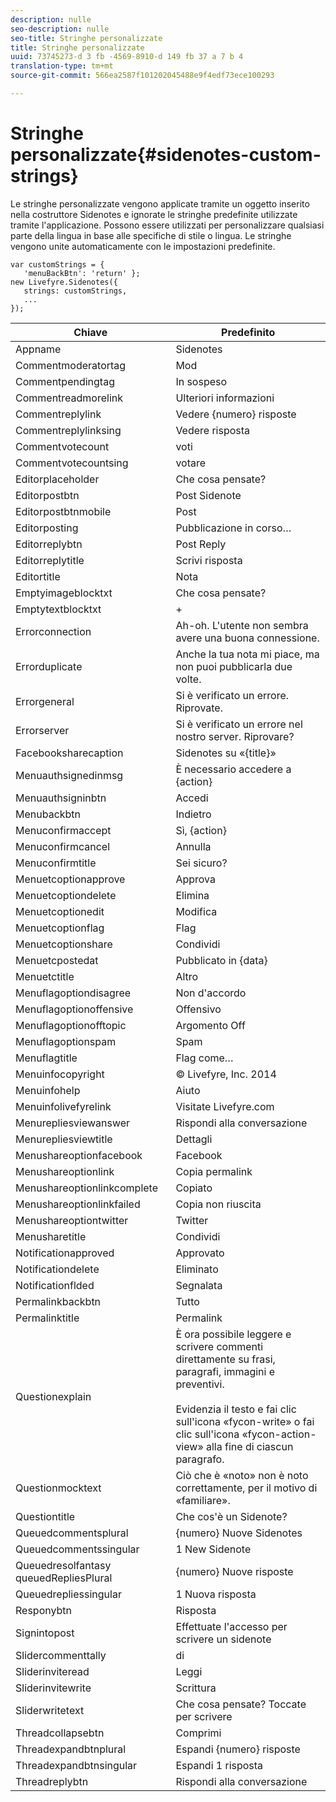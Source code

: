 ```yaml
---
description: nulle
seo-description: nulle
seo-title: Stringhe personalizzate
title: Stringhe personalizzate
uuid: 73745273-d 3 fb -4569-8910-d 149 fb 37 a 7 b 4
translation-type: tm+mt
source-git-commit: 566ea2587f101202045488e9f4edf73ece100293

---
```



# Stringhe personalizzate{#sidenotes-custom-strings}

Le stringhe personalizzate vengono applicate tramite un oggetto inserito nella costruttore Sidenotes e ignorate le stringhe predefinite utilizzate tramite l'applicazione. Possono essere utilizzati per personalizzare qualsiasi parte della lingua in base alle specifiche di stile o lingua. Le stringhe vengono unite automaticamente con le impostazioni predefinite.

```
var customStrings = { 
   'menuBackBtn': 'return' }; 
new Livefyre.Sidenotes({ 
   strings: customStrings, 
   ...  
});
```

| Chiave | Predefinito |
|---|---|
| Appname | Sidenotes |
| Commentmoderatortag | Mod |
| Commentpendingtag | In sospeso |
| Commentreadmorelink | Ulteriori informazioni |
| Commentreplylink | Vedere {numero} risposte |
| Commentreplylinksing | Vedere risposta |
| Commentvotecount | voti |
| Commentvotecountsing | votare |
| Editorplaceholder | Che cosa pensate? |
| Editorpostbtn | Post Sidenote |
| Editorpostbtnmobile | Post |
| Editorposting | Pubblicazione in corso… |
| Editorreplybtn | Post Reply |
| Editorreplytitle | Scrivi risposta |
| Editortitle | Nota |
| Emptyimageblocktxt | Che cosa pensate? |
| Emptytextblocktxt | + |
| Errorconnection | Ah-oh. L'utente non sembra avere una buona connessione. |
| Errorduplicate | Anche la tua nota mi piace, ma non puoi pubblicarla due volte. |
| Errorgeneral | Si è verificato un errore. Riprovate. |
| Errorserver | Si è verificato un errore nel nostro server. Riprovare? |
| Facebooksharecaption | Sidenotes su «{title}» |
| Menuauthsignedinmsg | È necessario accedere a {action} |
| Menuauthsigninbtn | Accedi |
| Menubackbtn | Indietro |
| Menuconfirmaccept | Sì, {action} |
| Menuconfirmcancel | Annulla |
| Menuconfirmtitle | Sei sicuro? |
| Menuetcoptionapprove | Approva |
| Menuetcoptiondelete | Elimina |
| Menuetcoptionedit | Modifica |
| Menuetcoptionflag | Flag |
| Menuetcoptionshare | Condividi |
| Menuetcpostedat | Pubblicato in {data} |
| Menuetctitle | Altro |
| Menuflagoptiondisagree | Non d'accordo |
| Menuflagoptionoffensive | Offensivo |
| Menuflagoptionofftopic | Argomento Off |
| Menuflagoptionspam | Spam |
| Menuflagtitle | Flag come… |
| Menuinfocopyright | © Livefyre, Inc. 2014 |
| Menuinfohelp | Aiuto |
| Menuinfolivefyrelink | Visitate Livefyre.com |
| Menurepliesviewanswer | Rispondi alla conversazione |
| Menurepliesviewtitle | Dettagli |
| Menushareoptionfacebook | Facebook |
| Menushareoptionlink | Copia permalink |
| Menushareoptionlinkcomplete | Copiato |
| Menushareoptionlinkfailed | Copia non riuscita |
| Menushareoptiontwitter | Twitter |
| Menusharetitle | Condividi |
| Notificationapproved | Approvato |
| Notificationdelete | Eliminato |
| Notificationflded | Segnalata |
| Permalinkbackbtn | Tutto |
| Permalinktitle | Permalink |
| Questionexplain | È ora possibile leggere e scrivere commenti direttamente su frasi, paragrafi, immagini e preventivi.<br><br>Evidenzia il testo e fai clic sull'icona «fycon-write» o fai clic sull'icona «fycon-action-view» alla fine di ciascun paragrafo. |
| Questionmocktext | Ciò che è «noto» non è noto correttamente, per il motivo di «familiare». |
| Questiontitle | Che cos'è un Sidenote? |
| Queuedcommentsplural | {numero} Nuove Sidenotes |
| Queuedcommentssingular | 1 New Sidenote |
| Queuedresolfantasy queuedRepliesPlural | {numero} Nuove risposte |
| Queuedrepliessingular | 1 Nuova risposta |
| Responybtn | Risposta |
| Signintopost | Effettuate l'accesso per scrivere un sidenote |
| Slidercommenttally | di |
| Sliderinviteread | Leggi |
| Sliderinvitewrite | Scrittura |
| Sliderwritetext | Che cosa pensate? Toccate per scrivere |
| Threadcollapsebtn | Comprimi |
| Threadexpandbtnplural | Espandi {numero} risposte |
| Threadexpandbtnsingular | Espandi 1 risposta |
| Threadreplybtn | Rispondi alla conversazione |
